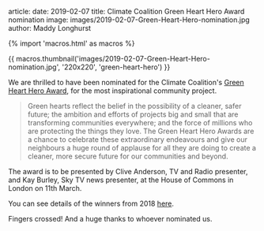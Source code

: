 article:
date: 2019-02-07
title: Climate Coalition Green Heart Hero Award nomination
image: images/2019-02-07-Green-Heart-Hero-nomination.jpg
author: Maddy Longhurst 

{% import 'macros.html' as macros %}
  
<div class="float-right">
{{ macros.thumbnail('images/2019-02-07-Green-Heart-Hero-nomination.jpg', '220x220', 'green-heart-hero') }}
</div>

We are thrilled to have been nominated for the Climate Coalition's [Green Heart
Hero Award](https://www.theclimatecoalition.org/greenhearthero), for the most
inspirational community project.

> Green hearts reflect the belief in the possibility of a cleaner, safer
> future; the ambition and efforts of projects big and small that are
> transforming communities everywhere; and the force of millions who are
> protecting the things they love. The Green Heart Hero Awards are a chance to
> celebrate these extraordinary endeavours and give our neighbours a huge round
> of applause for all they are doing to create a cleaner, more secure future
> for our communities and beyond.

The award is to be presented by Clive Anderson, TV and Radio presenter, and Kay
Burley, Sky TV news presenter, at the House of Commons in London on 11th March.

You can see details of the winners from 2018
[here](https://www.theclimatecoalition.org/green-heart-hero-2018).

Fingers crossed! And a huge thanks to whoever nominated us.
